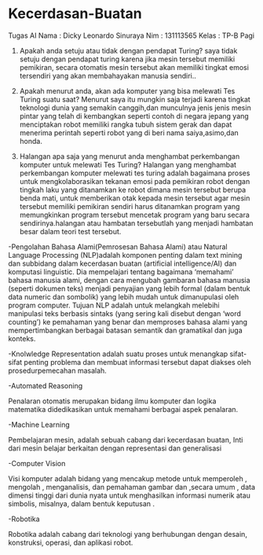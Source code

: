 # Kecerdasan-Buatan
Tugas AI
Nama  : Dicky Leonardo Sinuraya
Nim   : 131113565
Kelas : TP-B Pagi


1.	Apakah anda setuju atau tidak dengan pendapat Turing?
    saya tidak setuju dengan pendapat turing karena jika mesin tersebut memiliki pemikiran, secara otomatis mesin tersebut akan memiliki tingkat emosi tersendiri yang akan membahayakan manusia sendiri..

2. Apakah menurut anda, akan ada komputer yang bisa melewati Tes Turing suatu saat?
    Menurut saya itu mungkin saja terjadi karena tingkat teknologi dunia yang semakin canggih,dan munculnya jenis jenis mesin pintar yang telah di kembangkan seperti contoh di negara jepang yang menciptakan robot memiliki rangka tubuh sistem gerak dan dapat menerima perintah seperti robot yang di beri nama saiya,asimo,dan honda.

3. Halangan apa saja yang menurut anda menghambat perkembangan komputer untuk melewati Tes Turing?
    Halangan yang menghambat perkembangan komputer melewati tes turing adalah bagaimana proses untuk mengkolaborasikan tekanan emosi pada pemikiran robot dengan tingkah laku yang ditanamkan ke robot dimana mesin tersebut berupa benda mati, untuk memberikan otak kepada mesin tersebut agar mesin tersebut memiliki pemikiran sendiri harus ditanamkan program yang memungkinkan program tersebut mencetak program yang baru secara sendirinya.halangan atau hambatan tersebutlah yang menjadi hambatan besar dalam teori test tersebut.

-Pengolahan Bahasa Alami(Pemrosesan Bahasa Alami) atau Natural Language Processing (NLP)adalah komponen penting dalam text mining dan subbidang dalam kecerdasan buatan (artificial intelligence/AI) dan komputasi linguistic. Dia mempelajari tentang bagaimana ‘memahami’  bahasa manusia alami, dengan cara mengubah gambaran bahasa manusia (seperti dokumen teks) menjadi penyajian yang lebih formal (dalam bentuk data numeric dan sombolik) yang lebih mudah untuk dimanupulasi oleh program computer. Tujuan NLP adalah untuk melangkah melebihi manipulasi teks berbasis sintaks (yang sering kali disebut dengan ‘word counting’) ke pemahaman yang benar dan memproses bahasa alami yang mempertimbangkan berbagai batasan semantik dan gramatikal dan juga konteks.

-Knolwledge Representation 
    adalah suatu proses untuk menangkap sifat-sifat penting problema dan membuat informasi tersebut dapat diakses oleh prosedurpemecahan masalah.

-Automated Reasoning 

   Penalaran otomatis merupakan bidang ilmu komputer dan logika matematika didedikasikan untuk memahami berbagai aspek penalaran.

-Machine Learning 

   Pembelajaran mesin, adalah sebuah cabang dari kecerdasan buatan, Inti dari mesin belajar berkaitan dengan representasi dan generalisasi

-Computer Vision

   Visi komputer adalah bidang yang mencakup metode untuk memperoleh , mengolah , menganalisis, dan pemahaman gambar dan ,secara umum , data dimensi tinggi dari dunia nyata untuk menghasilkan informasi numerik atau simbolis, misalnya, dalam         bentuk keputusan .

-Robotika

   Robotika adalah cabang dari teknologi yang berhubungan dengan desain, konstruksi, operasi, dan aplikasi robot.
